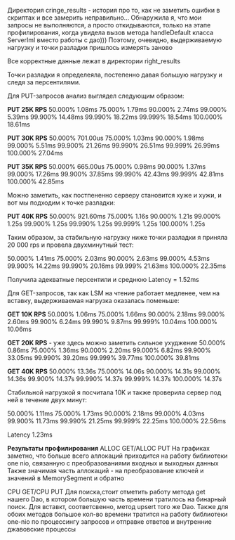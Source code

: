 Директория cringe_results - история про то, как не заметить ошибки в скриптах и все замерить неправильно...
Обнаружила я, что мои запросы не выполняются, а просто откидываются, только на этапе профилирования, когда увидела вызов метода handleDefault класса ServerIml вместо работы с дао)))
Поэтому, очевидно, выдерживаемую нагрузку и точки разладки пришлось измерять заново

Все корректные данные лежат в директории right_results 

Точки разладки я определеяла, постепенно давая большую нагрузку и следя за персентилями.

Для PUT-запросов анализ выглядел следующим образом:

**PUT 25K RPS**
50.000%    1.08ms
75.000%    1.79ms
90.000%    2.74ms
99.000%    5.39ms
99.900%   14.48ms
99.990%   18.22ms
99.999%   18.54ms
100.000%   18.61ms

**PUT 30K RPS**
50.000%  701.00us
75.000%    1.03ms
90.000%    1.98ms
99.000%    5.51ms
99.900%   21.26ms
99.990%   26.51ms
99.999%   26.99ms
100.000%   27.04ms

**PUT 35K RPS**
50.000%  665.00us
75.000%    0.98ms
90.000%    1.37ms
99.000%   17.26ms
99.900%   37.85ms
99.990%   42.43ms
99.999%   42.81ms
100.000%   42.85ms

Можно заметить, как постпененно серверу становится хуже и хужи, и вот мы подходим к точке разладки: 

**PUT 40K RPS**
50.000%  921.60ms
75.000%    1.16s
90.000%    1.21s
99.000%    1.25s
99.900%    1.25s
99.990%    1.25s
99.999%    1.25s
100.000%    1.25s

Таким образом, за стабильную нагрузку ниже точки разладки я приняла 20 000 rps и провела двухминутный тест:

50.000%    1.41ms
75.000%    2.03ms
90.000%    2.63ms
99.000%    4.53ms
99.900%   14.22ms
99.990%   20.16ms
99.999%   21.63ms
100.000%   22.35ms

Получила адекватные персентили и среднюю Latency = 1.52ms 

Для GET-запросов, так как LSM на чтение работает медленее, чем на вставку, выдерживаемая нагрузка оказалась поменьше:

**GET 10K RPS**
50.000%    1.06ms
75.000%    1.66ms
90.000%    2.18ms
99.000%    2.60ms
99.900%    6.24ms
99.990%    9.87ms
99.999%   10.04ms
100.000%   10.06ms

**GET 20K RPS** - уже здесь можно заметить сильное ухуджение
50.000%    0.86ms
75.000%    1.36ms
90.000%    2.20ms
99.000%    6.82ms
99.900%   33.05ms
99.990%   39.20ms
99.999%   39.77ms
100.000%   39.81ms

**GET 40K RPS**
50.000%   13.36s
75.000%   14.06s
90.000%   14.31s
99.000%   14.36s
99.900%   14.37s
99.990%   14.37s
99.999%   14.37s
100.000%   14.37s

Стабильной нагрузкой я посчитала 10K и также проверила сервер под ней в течение двух минут:

50.000%    1.11ms
75.000%    1.73ms
90.000%    2.18ms
99.000%    4.03ms
99.900%   11.73ms
99.990%   21.25ms
99.999%   22.25ms
100.000%   22.56ms

Latency     1.23ms 

**Результаты профилирования**
ALLOC GET/ALLOC PUT
На графиках заметно, что больше всего аллокаций приходится на работу библиотеки one nio, связанную с преобразованиями входных и выходных данных 
Также значимая часть аллокаций - на преобразование ключей и значений в MemorySegment и обратно

CPU GET/CPU PUT
Для поиска,стоит отметить работу метода get нашего Dao, в котором большую часть времени тратилось на бинарный поиск.
Для вставкт, соответсвенно, метод upsert того же Dao. 
Также для обоих методов большое кол-во времени тратится на работу библиотеки one-nio по процессингу запросов и отправке ответов и внутренние джавовские процессы










